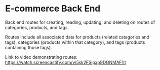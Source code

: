 # E-commerce Back End

Back end routes for creating, reading, updating, and deleting on routes of
categories, products, and tags.

Routes include all associated data for products (related categories and tags),
categories (products within that category),
and tags (products containing those tags).

Link to video demonstrating routes: https://watch.screencastify.com/v/5sk2FSipxp9DGNMAF1it
